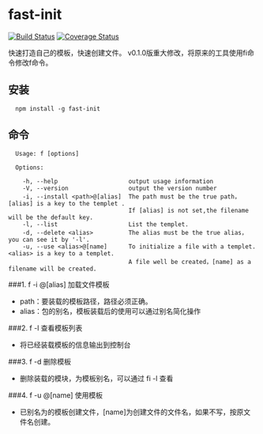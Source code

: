 # fast-init
[![Build Status](https://travis-ci.org/KingNigel/fast-init.svg?branch=master)](https://travis-ci.org/KingNigel/fast-init)
[![Coverage Status](https://coveralls.io/repos/github/KingNigel/fast-init/badge.svg?branch=master)](https://coveralls.io/github/KingNigel/fast-init?branch=master)

快速打造自己的模板，快速创建文件。
v0.1.0版重大修改，将原来的工具使用fi命令修改f命令。
## 安装
```
  npm install -g fast-init
```
## 命令
```
  Usage: f [options]

  Options:

    -h, --help                    output usage information
    -V, --version                 output the version number
    -i, --install <path>@[alias]  The path must be the true path，[alias] is a key to the templet .
                                  If [alias] is not set,the filename will be the default key.
    -l, --list                    List the templet.
    -d, --delete <alias>          The alias must be the true alias，you can see it by '-l'.
    -u, --use <alias>@[name]      To initialize a file with a templet.<alias> is a key to a templet.
                                  A file well be created，[name] as a filename will be created.
```
###1. f -i <path>@[alias] 加载文件模板

- path：要装载的模板路径，路径必须正确。
- alias：包的别名，模板装载后的使用可以通过别名简化操作

###2. f -l 查看模板列表
- 将已经装载模板的信息输出到控制台

###3. f -d <alias>  删除模板
- 删除装载的模块，<alias>为模板别名，可以通过 fi -l 查看

###4. f -u <alias>@[name] 使用模板
- 已别名为<alias>的模板创建文件，[name]为创建文件的文件名，如果不写，按原文件名创建。

